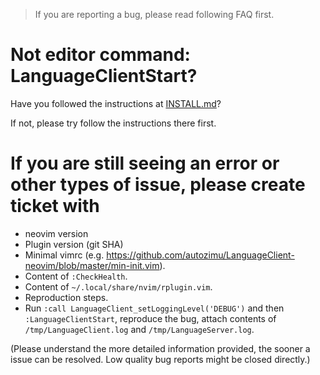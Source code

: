 > If you are reporting a bug, please read following FAQ first.

# Not editor command: LanguageClientStart?
Have you followed the instructions at
[INSTALL.md](https://github.com/autozimu/LanguageClient-neovim/blob/master/INSTALL.md)?

If not, please try follow the instructions there first.

# If you are still seeing an error or other types of issue, please create ticket with
- neovim version
- Plugin version (git SHA)
- Minimal vimrc (e.g. <https://github.com/autozimu/LanguageClient-neovim/blob/master/min-init.vim>).
- Content of `:CheckHealth`.
- Content of `~/.local/share/nvim/rplugin.vim`.
- Reproduction steps.
- Run `:call LanguageClient_setLoggingLevel('DEBUG')` and then
  `:LanguageClientStart`, reproduce the bug, attach contents of
  `/tmp/LanguageClient.log` and `/tmp/LanguageServer.log`.

(Please understand the more detailed information provided, the sooner a issue
can be resolved. Low quality bug reports might be closed directly.)
